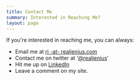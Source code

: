```yaml
---
title: Contact Me
summary: Interested in Reaching Me?
layout: page
---
```

        
If you're interested in reaching me, you can always:

* Email me at [rj -at- realjenius.com](mailto:rj@realjenius.com)
* Contact me on twitter at '[@realjenius](http://twitter.com/realjenius)'
* Hit me up on [LinkedIn](http://www.linkedin.com/in/rjlorimer)
* Leave a comment on my site.
        
